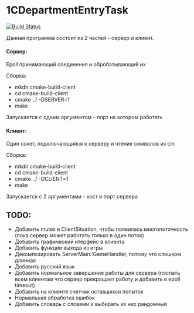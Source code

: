 # 1CDepartmentEntryTask
[![Build Status](https://travis-ci.com/2ToThe10th/1CDepartmentEntryTask.svg?token=3S6xWbBvu4EyXfDwhGsF&branch=master)](https://travis-ci.com/2ToThe10th/1CDepartmentEntryTask)

Данная программа состоит из 2 частей - сервер и клиент.

#### Сервер:
Epoll принимающий соединения и обробатывающий их

Сборка:
  - mkdir cmake-build-client
  - cd cmake-build-client
  - cmake ../ -DSERVER=1
  - make
  
Запускается с одним аргументом - порт на котором работать
  
#### Клиент:
Один сокет, подключающийся к серверу и чтение символов из cin

Сборка:
  - mkdir cmake-build-client
  - cd cmake-build-client
  - cmake ../ -DCLIENT=1
  - make
  
Запускается с 2 аргументами - хост и порт сервера

TODO:
- 
- Добавить mutex в ClientSituation, чтобы появилась многопоточность (пока сервер может работать только в один поток)
- Добавить графический итерфейс в клиента
- Добавить функции выхода из игры
- Декомпозировать ServerMain::GameHandler, потому что слишком длинная
- Добавить русский язык
- Добавить нормальное завершение работы для сервера (послать всем клиентам что сервер прекращает работу и добавить в epoll timeout)
- Добавить на клиенте счетчик оставшихся попыток
- Нормальная обработка ошибок
- Добавить словарь с словами и выбирать из них рандомный
